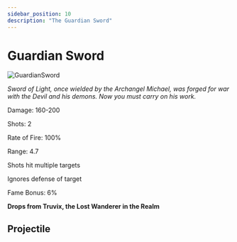 ```yaml
---
sidebar_position: 10
description: "The Guardian Sword"
---
```


# Guardian Sword

![GuardianSword](https://vwiki.valorserver.com/api/item/picture/guardian%20sword)

<i>Sword of Light, once wielded by the Archangel Michael, was forged for war with the Devil and his demons. Now you must carry on his work.</i>

Damage: 160-200

Shots: 2

Rate of Fire: 100% 

Range: 4.7

Shots hit multiple targets

Ignores defense of target

Fame Bonus: 6%

**Drops from Truvix, the Lost Wanderer in the Realm**

## Projectile


